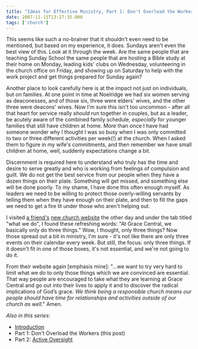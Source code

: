 ```yaml
---
title: "Ideas for Effective Ministry, Part 1: Don't Overload the Workers"
date: 2007-11-15T13:27:35.000
tags: ['church']
---
```


This seems like such a no-brainer that it shouldn't even need to be mentioned, but based on my experience, it does. Sundays aren't even the best view of this. Look at it through the week. Are the same people that are teaching Sunday School the same people that are hosting a Bible study at their home on Monday, leading kids' clubs on Wednesday, volunteering in the church office on Friday, and showing up on Saturday to help with the work project and get things prepared for Sunday again?

Another place to look carefully here is at the impact not just on individuals, but on families. At one point in time at Noelridge we had six women serving as deaconesses, and of those six, three were elders' wives, and the other three were deacons' wives. Now I'm sure this isn't too uncommon - after all that heart for service really _should_ run together in couples, but as a leader, be acutely aware of the combined family schedule, _especially_ for younger families that still have children at home. More than once I have had someone wonder why I thought I was so busy when I was only committed to two or three different activities per week(!) at the church. When I asked them to figure in my wife's commitments, and then remember we have small children at home, well, suddenly expectations change a bit.

Discernment is required here to understand who truly has the time and desire to serve greatly and who is working from feelings of compulsion and guilt. We do not get the best service from our people when they have a dozen things on their plate. Something will get missed, and something else will be done poorly. To my shame, I have done this often enough myself. As leaders we need to be willing to protect those overly-willing servants by telling them when they have enough on their plate, and then to fill the gaps we need to get a fire lit under those who aren't helping out.

I visited [a friend's](http://raewhitlock.com) [new church website](http://gracecentral.org) the other day and under the tab titled "what we do", I found these refreshing words: "At Grace Central, we basically only do three things." Wow, I thought, only three things? Now those spread out a bit in ministry, I'm sure - it's not like there are only three events on their calendar every week. But still, the focus: only three things. If it doesn't fit in one of those boxes, it's not essential, and we're not going to do it.

From their website again \[emphasis mine\]: "...we want to try very hard to limit what we do to only those things which we are convinced are essential. That way people are encouraged to take what they are learning at Grace Central and go out into their lives to apply it and to discover the radical implications of God’s grace. _We think being a responsible church means our people should have time for relationships and activities outside of our church as well_." Amen.

_Also in this series:_

- [Introduction](/07/11/ideas-for-effective-ministry-introduction/)
- Part 1: Don't Overload the Workers (this post)
- Part 2: [Active Oversight](/07/11/ideas-for-effective-ministry-part-2-active-oversight/)
